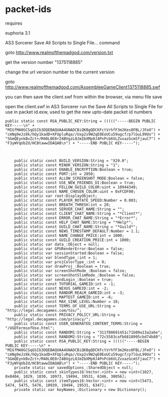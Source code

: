# packet-ids
requires 

euphoria 3.1

AS3 Sorcerer Save All Scripts to Single File... command

goto 
http://www.realmofthemadgod.com/version.txt

get the version number "1375118885" 

change the url version number to the current version

goto
http://www.realmofthemadgod.com/AssembleeGameClient1375118885.swf

you can then save the client.swf from within the browser, via menu file save

open the client.swf in AS3 Sorcerer run the Save All Scripts to Single File
for use in packet id.exw, used to get the new upto-date packet id numbers

    public static const RSA_PUBLIC_KEY:String = ((((("-----BEGIN PUBLIC KEY-----\n" + "MIGfMA0GCSqGSIb3DQEBAQUAA4GNADCBiQKBgQDCKFctVrhfF3m2Kes0FBL/JFeO") + "cmNg9eJz8k/hQy1kadD+XFUpluRqa//Uxp2s9W2qE0EoUCu59ugcf/p7lGuL99Uo") + "SGmQEynkBvZct+/M40L0E0rZ4BVgzLOJmIbXMp0J4PnPcb6VLZvxazGcmSfjauC7") + "F3yWYqUbZd/HCBtawwIDAQAB\n") + "-----END PUBLIC KEY-----");



        public static const BUILD_VERSION:String = "X29.0";
        public static const MINOR_VERSION:String = "1";
        public static const ENABLE_ENCRYPTION:Boolean = true;
        public static const PORT:int = 2050;
        public static const ALLOW_SCREENSHOT_MODE:Boolean = false;
        public static const USE_NEW_FRIENDS_UI:Boolean = true;
        public static const FELLOW_GUILD_COLOR:uint = 10944349;
        public static const NAME_CHOSEN_COLOR:uint = 0xFCDF00;
        public static var root:DisplayObject;
        public static const PLAYER_ROTATE_SPEED:Number = 0.003;
        public static const BREATH_THRESH:int = 20;
        public static const SERVER_CHAT_NAME:String = "";
        public static const CLIENT_CHAT_NAME:String = "*Client*";
        public static const ERROR_CHAT_NAME:String = "*Error*";
        public static const HELP_CHAT_NAME:String = "*Help*";
        public static const GUILD_CHAT_NAME:String = "*Guild*";
        public static const NEWS_TIMESTAMP_DEFAULT:Number = 1.1;
        public static const NAME_CHANGE_PRICE:int = 1000;
        public static const GUILD_CREATION_PRICE:int = 1000;
        public static var data_:Object = null;
        public static var GPURenderError:Boolean = false;
        public static var sessionStarted:Boolean = false;
        public static var blendType_:int = 1;
        public static var projColorType_:int = 0;
        public static var drawProj_:Boolean = true;
        public static var screenShotMode_:Boolean = false;
        public static var screenShotSlimMode_:Boolean = false;
        public static var sendLogin_:Boolean = true;
        public static const TUTORIAL_GAMEID:int = -1;
        public static const NEXUS_GAMEID:int = -2;
        public static const RANDOM_REALM_GAMEID:int = -3;
        public static const MAPTEST_GAMEID:int = -6;
        public static const MAX_SINK_LEVEL:Number = 18;
        public static const TERMS_OF_USE_URL:String = "http://legal.decagames.com/tos/";
        public static const PRIVACY_POLICY_URL:String = "http://legal.decagames.com/privacy/";
        public static const USER_GENERATED_CONTENT_TERMS:String = "/UGDTermsofUse.html";
        public static const RANDOM1:String = "311f80691451c71b09a13a2a6e";
        public static const RANDOM2:String = "72c5583cafb6818995cbd74b80";
        public static const RSA_PUBLIC_KEY:String = ((((("-----BEGIN PUBLIC KEY-----\n" + "MIGfMA0GCSqGSIb3DQEBAQUAA4GNADCBiQKBgQDCKFctVrhfF3m2Kes0FBL/JFeO") + "cmNg9eJz8k/hQy1kadD+XFUpluRqa//Uxp2s9W2qE0EoUCu59ugcf/p7lGuL99Uo") + "SGmQEynkBvZct+/M40L0E0rZ4BVgzLOJmIbXMp0J4PnPcb6VLZvxazGcmSfjauC7") + "F3yWYqUbZd/HCBtawwIDAQAB\n") + "-----END PUBLIC KEY-----");
        private static var savedOptions_:SharedObject = null;
        public static const skinTypes16:Vector.<int> = new <int>[1027, 0x0404, 1029, 1030, 10973, 19494, 19531, 6346, 30056];
        public static const itemTypes16:Vector.<int> = new <int>[5473, 5474, 5475, 5476, 10939, 19494, 19531, 6347];
        private static var keyNames_:Dictionary = new Dictionary();
